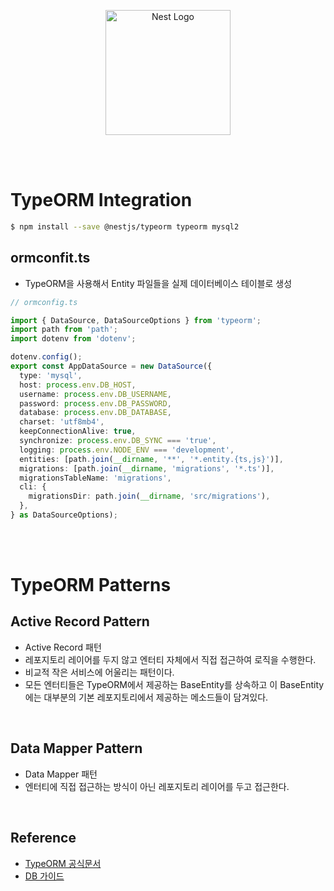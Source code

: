 <p align="center">
  <a href="http://nestjs.com/" target="blank"><img src="https://nestjs.com/img/logo-small.svg" width="200" alt="Nest Logo" /></a>
</p>

<br>
<br>

# TypeORM Integration

```sh
$ npm install --save @nestjs/typeorm typeorm mysql2
```

## ormconfit.ts

- TypeORM을 사용해서 Entity 파일들을 실제 데이터베이스 테이블로 생성

```ts
// ormconfig.ts

import { DataSource, DataSourceOptions } from 'typeorm';
import path from 'path';
import dotenv from 'dotenv';

dotenv.config();
export const AppDataSource = new DataSource({
  type: 'mysql',
  host: process.env.DB_HOST,
  username: process.env.DB_USERNAME,
  password: process.env.DB_PASSWORD,
  database: process.env.DB_DATABASE,
  charset: 'utf8mb4',
  keepConnectionAlive: true,
  synchronize: process.env.DB_SYNC === 'true',
  logging: process.env.NODE_ENV === 'development',
  entities: [path.join(__dirname, '**', '*.entity.{ts,js}')],
  migrations: [path.join(__dirname, 'migrations', '*.ts')],
  migrationsTableName: 'migrations',
  cli: {
    migrationsDir: path.join(__dirname, 'src/migrations'),
  },
} as DataSourceOptions);
```

<br>
<br>

# TypeORM Patterns

## Active Record Pattern

- Active Record 패턴
- 레포지토리 레이어를 두지 않고 엔터티 자체에서 직접 접근하여 로직을 수행한다.
- 비교적 작은 서비스에 어울리는 패턴이다.
- 모든 엔터티들은 TypeORM에서 제공하는 BaseEntity를 상속하고 이 BaseEntity에는 대부분의 기본 레포지토리에서 제공하는 메소드들이 담겨있다.

<br>

## Data Mapper Pattern

- Data Mapper 패턴
- 엔터티에 직접 접근하는 방식이 아닌 레포지토리 레이어를 두고 접근한다.

<br>

## Reference

- [TypeORM 공식문서](https://typeorm.io/)
- [DB 가이드](https://dataonair.or.kr/db-tech-reference/d-guide/da-guide/?pageid=1&mod=list&target=&keyword=%EC%A0%95%EA%B7%9C%ED%99%94)
